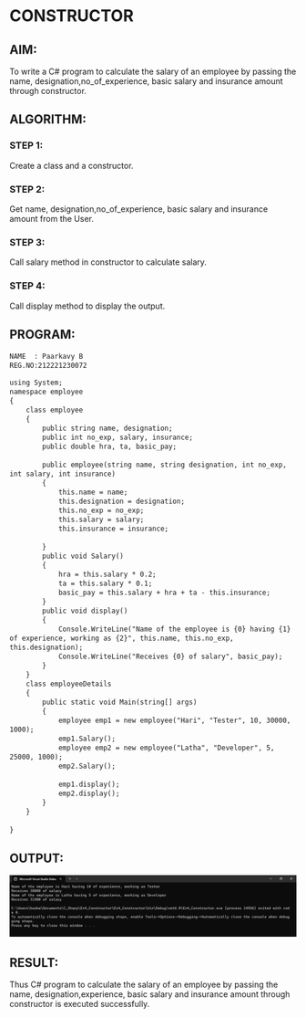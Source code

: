 # CONSTRUCTOR
## AIM:
To write a C# program to calculate the salary of an employee by passing the name, designation,no_of_experience, basic salary and insurance amount through constructor.

## ALGORITHM:
### STEP 1:
Create a class and a constructor.

### STEP 2:
Get name, designation,no_of_experience, basic salary and insurance amount from the User.

### STEP 3:
Call salary method in constructor to calculate salary.

### STEP 4:
Call display method to display the output.

## PROGRAM:
```
NAME  : Paarkavy B
REG.NO:212221230072
```

```
using System;
namespace employee
{
    class employee
    {
        public string name, designation;
        public int no_exp, salary, insurance;
        public double hra, ta, basic_pay;

        public employee(string name, string designation, int no_exp, int salary, int insurance)
        {
            this.name = name;
            this.designation = designation;
            this.no_exp = no_exp;
            this.salary = salary;
            this.insurance = insurance;

        }
        public void Salary()
        {
            hra = this.salary * 0.2;
            ta = this.salary * 0.1;
            basic_pay = this.salary + hra + ta - this.insurance;
        }
        public void display()
        {
            Console.WriteLine("Name of the employee is {0} having {1} of experience, working as {2}", this.name, this.no_exp, this.designation);
            Console.WriteLine("Receives {0} of salary", basic_pay);
        }
    }
    class employeeDetails
    {
        public static void Main(string[] args)
        {
            employee emp1 = new employee("Hari", "Tester", 10, 30000, 1000);
            emp1.Salary();
            employee emp2 = new employee("Latha", "Developer", 5, 25000, 1000);
            emp2.Salary();

            emp1.display();
            emp2.display();
        }
    }

}
```
 
## OUTPUT:
![output](op1.png)
 
## RESULT:
Thus C# program to calculate the salary of an employee by passing the name, designation,experience, basic salary and insurance amount through constructor is executed successfully.
